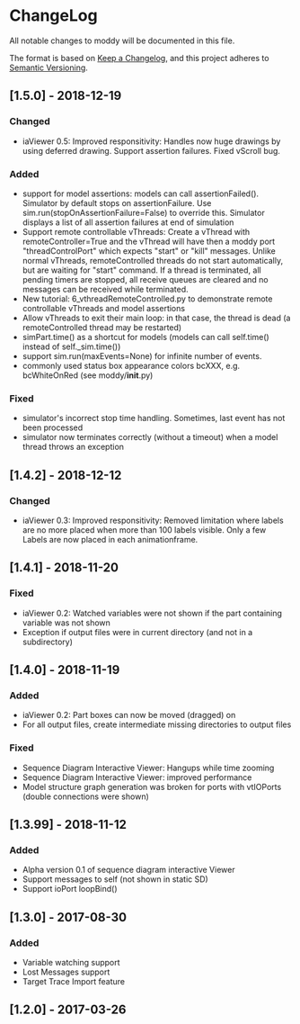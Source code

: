 # ChangeLog
All notable changes to moddy will be documented in this file.

The format is based on [Keep a Changelog](https://keepachangelog.com/en/1.0.0/),
and this project adheres to [Semantic Versioning](https://semver.org/spec/v2.0.0.html).

## [1.5.0] - 2018-12-19
### Changed
- iaViewer 0.5: Improved responsitivity: Handles now huge drawings by using deferred drawing. Support assertion failures. Fixed vScroll bug.

### Added
- support for model assertions: models can call assertionFailed(). Simulator by default stops on assertionFailure. Use sim.run(stopOnAssertionFailure=False) to override this. Simulator displays a list of all assertion failures at end of simulation  
- Support remote controllable vThreads: Create a vThread with remoteController=True and the vThread will have then a moddy port "threadControlPort" which expects "start" or "kill" messages. Unlike normal vThreads, remoteControlled threads do not start automatically, but are waiting for "start" command. If a thread is terminated, all pending timers are stopped, all receive queues are cleared and no messages can be received while terminated. 
- New tutorial: 6_vthreadRemoteControlled.py to demonstrate remote controllable vThreads and model assertions 
- Allow vThreads to exit their main loop: in that case, the thread is dead (a remoteControlled thread may be restarted)
- simPart.time() as a shortcut for models (models can call self.time() instead of self._sim.time())  
- support sim.run(maxEvents=None) for infinite number of events.
- commonly used status box appearance colors bcXXX, e.g. bcWhiteOnRed (see moddy/__init__.py)

### Fixed
- simulator's incorrect stop time handling. Sometimes, last event has not been processed
- simulator now terminates correctly (without a timeout) when a model thread throws an exception 


## [1.4.2] - 2018-12-12
### Changed
- iaViewer 0.3: Improved responsitivity: Removed limitation where labels are no more placed when more than 100 labels visible. Only a few Labels are now placed in each animationframe.

## [1.4.1] - 2018-11-20
### Fixed
- iaViewer 0.2: Watched variables were not shown if the part containing variable was not shown
- Exception if output files were in current directory (and not in a subdirectory)

## [1.4.0] - 2018-11-19
### Added 
- iaViewer 0.2: Part boxes can now be moved (dragged) on
- For all output files, create intermediate missing directories to output files

### Fixed
- Sequence Diagram Interactive Viewer: Hangups while time zooming
- Sequence Diagram Interactive Viewer: improved performance
- Model structure graph generation was broken for ports with vtIOPorts (double connections were shown)
 

## [1.3.99] - 2018-11-12
### Added
- Alpha version 0.1 of sequence diagram interactive Viewer
- Support messages to self (not shown in static SD)
- Support ioPort loopBind()

## [1.3.0] - 2017-08-30
### Added
- Variable watching support
- Lost Messages support
- Target Trace Import feature

## [1.2.0] - 2017-03-26

